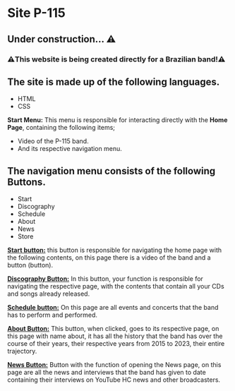 # Site P-115

## Under construction... ⚠️

### **⚠️This website is being created directly for a Brazilian band!⚠️**

## **The site is made up of the following languages.**
* HTML
* CSS

**Start Menu:** This menu is responsible for interacting directly with the **Home Page**, containing the following items;
* Video of the P-115 band.
* And its respective navigation menu.

## **The navigation menu consists of the following Buttons.**
- Start
- Discography
- Schedule
- About
- News
- Store

<ins>**Start button:**</ins> this button is responsible for navigating the home page with the following contents, on this page there is a video of the band and a button (button).

<ins>**Discography Button:**</ins> In this button, your function is responsible for navigating the respective page, with the contents that contain all your CDs and songs already released.

<ins>**Schedule button:**</ins> On this page are all events and concerts that the band has to perform and performed.

<ins>**About Button:**</ins> This button, when clicked, goes to its respective page, on this page with name about, it has all the history that the band has over the course of their years, their respective years from 2015 to 2023, their entire trajectory.

<ins>**News Button:**</ins> Button with the function of opening the News page, on this page are all the news and interviews that the band has given to date containing their interviews on YouTube HC news and other broadcasters.
